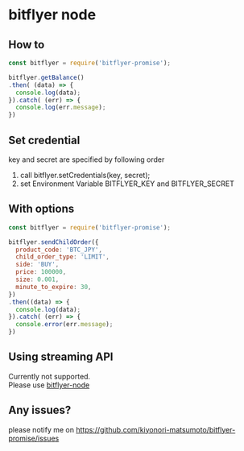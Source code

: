 # bitflyer node
## How to
```javascript
const bitflyer = require('bitflyer-promise');

bitflyer.getBalance()
.then( (data) => {
  console.log(data);
}).catch( (err) => {
  console.log(err.message);
})
```

## Set credential
key and secret are specified by following order

1. call bitflyer.setCredentials(key, secret);
2. set Environment Variable BITFLYER_KEY and BITFLYER_SECRET

## With options
```javascript
const bitflyer = require('bitflyer-promise');

bitflyer.sendChildOrder({
  product_code: 'BTC_JPY',
  child_order_type: 'LIMIT',
  side: 'BUY',
  price: 100000,
  size: 0.001,
  minute_to_expire: 30,
})
.then((data) => {
  console.log(data);
}).catch( (err) => {
  console.error(err.message);
})
```

## Using streaming API
Currently not supported.  
Please use [bitflyer-node](https://www.npmjs.com/package/bitflyer-node)

## Any issues?
please notify me on https://github.com/kiyonori-matsumoto/bitflyer-promise/issues
